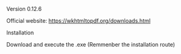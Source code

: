 Version 0.12.6

Official website:
    https://wkhtmltopdf.org/downloads.html



Installation

Download and execute the .exe (Remmenber the installation route)
